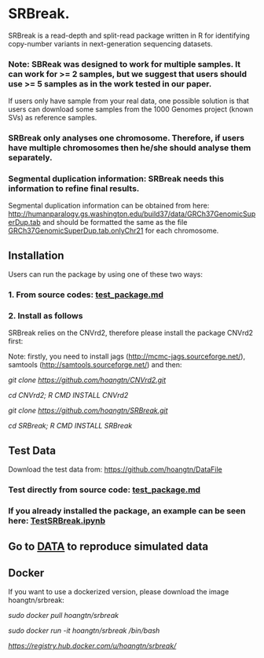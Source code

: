 # SRBreak.

SRBreak is a read-depth and split-read package written in R for identifying copy-number variants
in next-generation sequencing datasets.

### Note: SBReak was designed to work for multiple samples. It can work for >= 2 samples, but we suggest that users should use >= 5 samples as in the work tested in our paper.

If users only have sample from your real data, one possible solution is that users can download some samples from the 1000 Genomes project (known SVs) as reference samples.



### SRBreak only analyses one chromosome. Therefore, if users have multiple chromosomes then he/she should analyse them separately. 

### Segmental duplication information: SRBreak needs this information to refine final results.

Segmental duplication information can be obtained from here: http://humanparalogy.gs.washington.edu/build37/data/GRCh37GenomicSuperDup.tab
and should be formatted the same as the file [GRCh37GenomicSuperDup.tab.onlyChr21](./GRCh37GenomicSuperDup.tab.onlyChr21) for each chromosome.

## Installation

Users can run the package by using one of these two ways:

### 1. From source codes: [test_package.md](./test_package.md)


### 2. Install as follows

SRBreak relies on the CNVrd2, therefore please install the package CNVrd2 first:

Note: firstly, you need to install jags (http://mcmc-jags.sourceforge.net/), samtools (http://samtools.sourceforge.net/) and then:

*git clone https://github.com/hoangtn/CNVrd2.git*

*cd CNVrd2; R CMD INSTALL CNVrd2*

*git clone https://github.com/hoangtn/SRBreak.git*

*cd SRBreak; R CMD INSTALL SRBreak*




## Test Data

Download the test data from: https://github.com/hoangtn/DataFile

### Test directly from source code:  [test_package.md](./test_package.md)

### If you already installed the package, an example can be seen here: [TestSRBreak.ipynb](./TestSRBreak.ipynb)

## Go to [DATA](./DATA) to reproduce simulated data

## Docker

If you want to use a dockerized version, please download the image hoangtn/srbreak:

*sudo docker pull hoangtn/srbreak*

*sudo docker run -it hoangtn/srbreak /bin/bash*

*https://registry.hub.docker.com/u/hoangtn/srbreak/*

